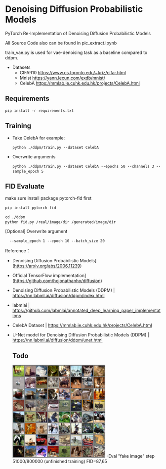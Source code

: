 # Denoising Diffusion Probabilistic Models

PyTorch Re-Implementation of Denoising Diffusion Probabilistic Models

All Source Code also can be found in pic_extract.ipynb   

train_vae.py is used for vae-denoising task as a baseline compared to ddpm.

- Datasets
    - CIFAR10   https://www.cs.toronto.edu/~kriz/cifar.html
    - Mnist     https://yann.lecun.com/exdb/mnist/
    - CelebA    https://mmlab.ie.cuhk.edu.hk/projects/CelebA.html
   
## Requirements
 ``` 
pip install -r requirements.txt
 ```
## Training
- Take CelebA for example:
    ``` 
   python ./ddpm/train.py --dataset CelebA 
    ```
- Overwrite arguments
    ```
  python ./ddpm/train.py --dataset CelebA --epochs 50 --channels 3 --sample_epoch 5
    
     ```



## FID Evaluate 
make sure install package pytorch-fid first
 ```
pip install pytorch-fid
 ```

 ```
cd ./ddpm
python fid.py /real/image/dir /generated/image/dir 
 ```
[Optional] Overwrite argument
```
  --sample_epoch 1 --epoch 10 --batch_size 20
 ```


Reference：

- Denoising Diffusion Probabilistic Models](https://arxiv.org/abs/2006.11239)
- Official TensorFlow implementation](https://github.com/hojonathanho/diffusion)
- Denoising Diffusion Probabilistic Models (DDPM) | https://nn.labml.ai/diffusion/ddpm/index.html
- labmlai | https://github.com/labmlai/annotated_deep_learning_paper_implementations
- CelebA Dataset | https://mmlab.ie.cuhk.edu.hk/projects/CelebA.html
- U-Net model for Denoising Diffusion Probabilistic Models (DDPM) | https://nn.labml.ai/diffusion/ddpm/unet.html

  ## Todo

   <img src="CIFAR10/51000.png" alt="Example" width="300"> 
   -Eval "fake image" step 51000/800000 (unfinished training) FID=87,65

